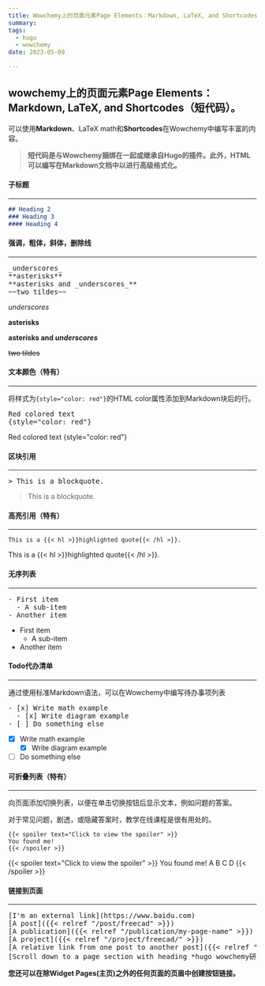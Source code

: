 ```yaml
---
title: Wowchemy上的页面元素Page Elements：Markdown, LaTeX, and Shortcodes（短代码）
summary: 
tags:
  - hugo
  - wowchemy
date: 2023-05-09

---
```

## wowchemy上的页面元素Page Elements：Markdown, LaTeX, and Shortcodes（短代码）。

可以使用**Markdown**、LaTeX math和**Shortcodes**在Wowchemy中编写丰富的内容。

>**短代码是与Wowchemy捆绑在一起或继承自Hugo的插件。此外，HTML可以编写在Markdown文档中以进行高级格式化。**

#### 子标题

---

```markdown
## Heading 2
### Heading 3
#### Heading 4
```

#### 强调，粗体，斜体，删除线

---

<pre>
_underscores_
**asterisks**
**asterisks and _underscores_**
~~two tildes~~
</pre>

_underscores_

**asterisks**

**asterisks and _underscores_**

~~two tildes~~
#### 文本颜色（特有）

---

将样式为`{style="color: red"}`的HTML color属性添加到Markdown块后的行。

<pre>
Red colored text
{style="color: red"}
</pre>

Red colored text
{style="color: red"}

#### 区块引用

---

<pre>
> This is a blockquote.
</pre>

> This is a blockquote.

#### 高亮引用（特有）

---

```
This is a {{< hl >}}highlighted quote{{< /hl >}}.
```

This is a {{< hl >}}highlighted quote{{< /hl >}}.
#### 无序列表

---

<pre>
- First item
  - A sub-item
- Another item
</pre>

- First item
  - A sub-item
- Another item

#### Todo代办清单

---

通过使用标准Markdown语法，可以在Wowchemy中编写待办事项列表

<pre>
- [x] Write math example
  - [x] Write diagram example
- [ ] Do something else
</pre>

- [x] Write math example
  - [x] Write diagram example
- [ ] Do something else

#### 可折叠列表（特有）

---

向页面添加切换列表，以便在单击切换按钮后显示文本，例如问题的答案。

对于常见问题，剧透，或隐藏答案时，教学在线课程是很有用处的。

```
{{< spoiler text="Click to view the spoiler" >}}
You found me!
{{< /spoiler >}}
```

{{< spoiler text="Click to view the spoiler" >}}
You found me!
A
B
C
D
{{< /spoiler >}}
#### 链接到页面

---

<pre>
[I'm an external link](https://www.baidu.com)
[A post]({{< relref "/post/freecad" >}})
[A publication]({{< relref "/publication/my-page-name" >}})
[A project]({{< relref "/project/freecad/" >}})
[A relative link from one post to another post]({{< relref "../my-page-name" >}})
[Scroll down to a page section with heading *hugo wowchemy研究*](#hugo wowchemy研究)
</pre>

<!-- [I'm an external link](https://www.baidu.com)
[A post]({{< relref "/post/freecad" >}})
[A publication]({{< relref "/publication/my-page-name" >}})
[A project]({{< relref "/project/freecad/" >}})
[A relative link from one post to another post]({{< relref "../my-page-name" >}})
[Scroll down to a page section with heading *hugo wowchemy研究*](#hugo wowchemy研究) -->

**您还可以在除Widget Pages(主页)之外的任何页面的页眉中创建按钮链接。**

